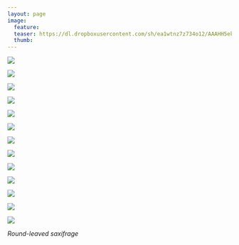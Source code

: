 ```yaml
---
layout: page
image:
  feature:
  teaser: https://dl.dropboxusercontent.com/sh/ea1wtnz7z734o12/AAAHH5ekSsdxDa-mieTr_RoHa/luontokuvat/kes%C3%A4/6/DS25547-245px.jpg
  thumb:
---
```


[![](https://dl.dropboxusercontent.com/sh/ea1wtnz7z734o12/AADEZldBrxRj9KV-764-kZuFa/luontokuvat/kes%C3%A4/6/DS25672-800px.jpg)](https://dl.dropboxusercontent.com/sh/ea1wtnz7z734o12/AABn3IXZ1Dkiu_XEji9klG_ha/luontokuvat/kes%C3%A4/6/DS25672.jpg)

[![](https://dl.dropboxusercontent.com/sh/ea1wtnz7z734o12/AAA8rrZILkfjYJxA_0KcxcSja/luontokuvat/kes%C3%A4/6/DS25680-800px.jpg)](https://dl.dropboxusercontent.com/sh/ea1wtnz7z734o12/AAArNfRCjWBhHohfww5fTPuwa/luontokuvat/kes%C3%A4/6/DS25680.jpg)

[![](https://dl.dropboxusercontent.com/sh/ea1wtnz7z734o12/AACoYfhfCdJKFb09fmBLu_T3a/luontokuvat/kes%C3%A4/6/DS25682-800px.jpg)](https://dl.dropboxusercontent.com/sh/ea1wtnz7z734o12/AACO580zCPxNGJXQkPmBGj8va/luontokuvat/kes%C3%A4/6/DS25682.jpg)

[![](https://dl.dropboxusercontent.com/sh/ea1wtnz7z734o12/AABK_LiPgQXhY7nPtThozmmRa/luontokuvat/kes%C3%A4/6/DS25685-800px.jpg)](https://dl.dropboxusercontent.com/sh/ea1wtnz7z734o12/AACokKu4r3J4MTI-Js6bykCca/luontokuvat/kes%C3%A4/6/DS25685.jpg)

[![](https://dl.dropboxusercontent.com/sh/ea1wtnz7z734o12/AADwgDQKvMYTMquedVHK_vNwa/luontokuvat/kes%C3%A4/6/DS25316-800px.jpg)](https://dl.dropboxusercontent.com/sh/ea1wtnz7z734o12/AABLRJMlcc_Asxv_5vWmS9tma/luontokuvat/kes%C3%A4/6/DS25316.jpg)

[![](https://dl.dropboxusercontent.com/sh/ea1wtnz7z734o12/AACaPRG1v4sQ6KaVIoAH5dCaa/luontokuvat/kes%C3%A4/6/DS25353-800px.jpg)](https://dl.dropboxusercontent.com/sh/ea1wtnz7z734o12/AADKDOSzNa7auKqsT12cAL4Oa/luontokuvat/kes%C3%A4/6/DS25353.jpg)

[![](https://dl.dropboxusercontent.com/sh/ea1wtnz7z734o12/AADtZW1YqiHGkZ2zb_aelMmaa/luontokuvat/kes%C3%A4/6/DS25359-800px.jpg)](https://dl.dropboxusercontent.com/sh/ea1wtnz7z734o12/AACfKE633_nok-BP62Cyud_ra/luontokuvat/kes%C3%A4/6/DS25359.jpg)

[![](https://dl.dropboxusercontent.com/sh/ea1wtnz7z734o12/AACzlvHldpPXea6kbbobXNgYa/luontokuvat/kes%C3%A4/6/DS25594-800px.jpg)](https://dl.dropboxusercontent.com/sh/ea1wtnz7z734o12/AADEa5Qdtm-ruLDwi-boaT7ia/luontokuvat/kes%C3%A4/6/DS25594.jpg)

[![](https://dl.dropboxusercontent.com/sh/ea1wtnz7z734o12/AADWBO2pOJuptddv7DJXGfMNa/luontokuvat/kes%C3%A4/6/DS25535-800px.jpg)](https://dl.dropboxusercontent.com/sh/ea1wtnz7z734o12/AACvVLAn9rJkOPm6kzu9PHYca/luontokuvat/kes%C3%A4/6/DS25535.jpg)

[![](https://dl.dropboxusercontent.com/sh/ea1wtnz7z734o12/AABbkqmAGbCEcuNThA4Qidfya/luontokuvat/kes%C3%A4/6/DS25544-800px.jpg)](https://dl.dropboxusercontent.com/sh/ea1wtnz7z734o12/AAAriQX1PlMICDPww1sBuRCna/luontokuvat/kes%C3%A4/6/DS25544.jpg)

[![](https://dl.dropboxusercontent.com/sh/ea1wtnz7z734o12/AACk77QjitsdlHT9HWVtaSFha/luontokuvat/kes%C3%A4/6/DS25547-800px.jpg)](https://dl.dropboxusercontent.com/sh/ea1wtnz7z734o12/AABY1CiGxZTkICsABJIWLZVxa/luontokuvat/kes%C3%A4/6/DS25547.jpg)

[![](https://dl.dropboxusercontent.com/sh/ea1wtnz7z734o12/AACQK4uJusnh2Ns2kO611DTia/luontokuvat/kes%C3%A4/6/DS25551-800px.jpg)](https://dl.dropboxusercontent.com/sh/ea1wtnz7z734o12/AAAedrHCfixeCI7JzqjZbTiUa/luontokuvat/kes%C3%A4/6/DS25551.jpg)

[![](https://dl.dropboxusercontent.com/sh/ea1wtnz7z734o12/AADCZ8B-oZznNfb55eN2-zfpa/luontokuvat/kes%C3%A4/6/DS25556-800px.jpg)](https://dl.dropboxusercontent.com/sh/ea1wtnz7z734o12/AADwr9fsWHl7eGhHlIhDj9CFa/luontokuvat/kes%C3%A4/6/DS25556.jpg)

*Round-leaved saxifrage*
